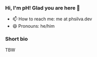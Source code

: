 ### Hi, I'm pH! Glad you are here 👋

- 📫 How to reach me: me at phsilva.dev
- 😄 Pronouns: he/him


### Short bio

TBW

<!-- I am Paulo Henrique `pH` Silva (@phsilva), é fundador do Curta Circuitos, empresa focada na produção de projetos eletrônicos de forma ágil. Nasceu em São Paulo, mas há 12 anos encontrou Floripa e nunca mais largou. Gosta de tudo que envolva eletrônica, cerveja e telescópios.

Paulo Henrique "pH" Silva (@phsilva), é CTO na Smarket Solutions e fundador do Curta Circuitos. Nasceu em São Paulo, mas há 15 anos encontrou Floripa e nunca mais largou. Gosta de tudo que envolva eletrônica, cerveja, telescópios e transistores em geral.
 -->
<!--

- 🔭 I’m currently working on ...
- 🌱 I’m currently learning ...
- 👯 I’m looking to collaborate on ...
- 🤔 I’m looking for help with ...
- 💬 Ask me about ...
- 📫 How to reach me: ...
- 😄 Pronouns: ...
- ⚡ Fun fact: ...
-->
